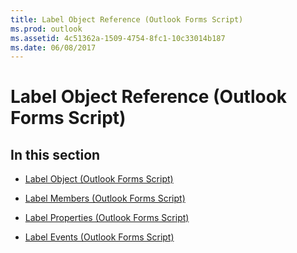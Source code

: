 ```yaml
---
title: Label Object Reference (Outlook Forms Script)
ms.prod: outlook
ms.assetid: 4c51362a-1509-4754-8fc1-10c33014b187
ms.date: 06/08/2017
---
```



# Label Object Reference (Outlook Forms Script)

## In this section


-  [Label Object (Outlook Forms Script)](Outlook.label.md)
    
-  [Label Members (Outlook Forms Script)](label-members-outlook-forms-script.md)
    
-  [Label Properties (Outlook Forms Script)](label-properties-outlook-forms-script.md)
    
-  [Label Events (Outlook Forms Script)](label-events-outlook-forms-script.md)
    

